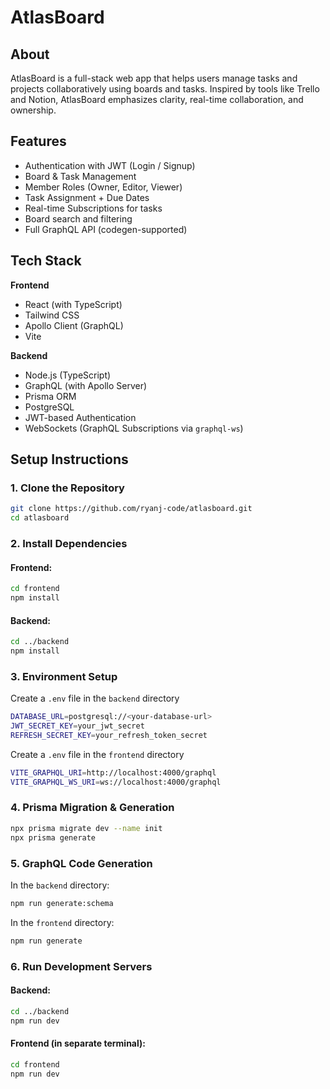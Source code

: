 # AtlasBoard

## About

AtlasBoard is a full-stack web app that helps users manage tasks and projects collaboratively using boards and tasks. Inspired by tools like Trello and Notion, AtlasBoard emphasizes clarity, real-time collaboration, and ownership.

## Features

- Authentication with JWT (Login / Signup)
- Board & Task Management
- Member Roles (Owner, Editor, Viewer)
- Task Assignment + Due Dates
- Real-time Subscriptions for tasks
- Board search and filtering
- Full GraphQL API (codegen-supported)

## Tech Stack

**Frontend**

- React (with TypeScript)
- Tailwind CSS
- Apollo Client (GraphQL)
- Vite

**Backend**

- Node.js (TypeScript)
- GraphQL (with Apollo Server)
- Prisma ORM
- PostgreSQL
- JWT-based Authentication
- WebSockets (GraphQL Subscriptions via `graphql-ws`)

## Setup Instructions

### 1. Clone the Repository

```bash
git clone https://github.com/ryanj-code/atlasboard.git
cd atlasboard
```

### 2. Install Dependencies

#### Frontend:

```bash
cd frontend
npm install
```

#### Backend:

```bash
cd ../backend
npm install
```

### 3. Environment Setup

Create a `.env` file in the `backend` directory

```bash
DATABASE_URL=postgresql://<your-database-url>
JWT_SECRET_KEY=your_jwt_secret
REFRESH_SECRET_KEY=your_refresh_token_secret
```

Create a `.env` file in the `frontend` directory

```bash
VITE_GRAPHQL_URI=http://localhost:4000/graphql
VITE_GRAPHQL_WS_URI=ws://localhost:4000/graphql
```

### 4. Prisma Migration & Generation

```bash
npx prisma migrate dev --name init
npx prisma generate
```

### 5. GraphQL Code Generation

In the `backend` directory:

```bash
npm run generate:schema
```

In the `frontend` directory:

```bash
npm run generate
```

### 6. Run Development Servers

#### Backend:

```bash
cd ../backend
npm run dev
```

#### Frontend (in separate terminal):

```bash
cd frontend
npm run dev
```
